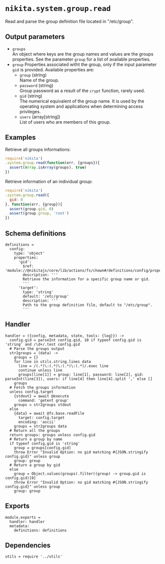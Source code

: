
# `nikita.system.group.read`

Read and parse the group definition file located in "/etc/group".

## Output parameters

* `groups`   
  An object where keys are the group names and values are the groups properties.
  See the parameter `group` for a list of available properties.
* `group`
  Properties associated witht the group, only if the input parameter `gid` is
  provided. Available properties are:   
  * `group` (string)   
  Name of the group.
  * `password` (string)   
  Group password as a result of the `crypt` function, rarely used.
  * `gid` (string)   
  The numerical equivalent of the group name. It is used by the operating
  system and applications when determining access privileges.
  * `users` (array[string])   
  List of users who are members of this group.

## Examples

Retrieve all groups informations:

```js
require('nikita')
.system.group.read(function(err, {groups}){
  assert(Array.isArray(groups), true)
})
```

Retrieve information of an individual group:

```js
require('nikita')
.system.group.read({
  gid: 0
}, function(err, {group}){
  assert(group.gid, 0)
  assert(group.group, 'root')
})
```

## Schema definitions

    definitions =
      config:
        type: 'object'
        properties:
          'gid':
            $ref: 'module://@nikitajs/core/lib/actions/fs/chown#/definitions/config/properties/gid'
            description: '''
            Retrieve the information for a specific group name or gid.
            '''
          'target':
            type: 'string'
            default: '/etc/group'
            description: '''
            Path to the group definition file, default to "/etc/group".
            '''

## Handler

    handler = ({config, metadata, state, tools: {log}}) ->
      config.gid = parseInt config.gid, 10 if typeof config.gid is 'string' and /\d+/.test config.gid
      # Parse the groups output
      str2groups = (data) ->
        groups = {}
        for line in utils.string.lines data
          line = /(.*)\:(.*)\:(.*)\:(.*)/.exec line
          continue unless line
          groups[line[1]] = group: line[1], password: line[2], gid: parseInt(line[3]), users: if line[4] then line[4].split ',' else []
        groups
      # Fetch the groups information
      unless config.target
        {stdout} = await @execute
          command: 'getent group'
        groups = str2groups stdout
      else
        {data} = await @fs.base.readFile
          target: config.target
          encoding: 'ascii'
        groups = str2groups data
      # Return all the groups
      return groups: groups unless config.gid
      # Return a group by name
      if typeof config.gid is 'string'
        group = groups[config.gid]
        throw Error "Invalid Option: no gid matching #{JSON.stringify config.gid}" unless group
        group: group
      # Return a group by gid
      else
        group = Object.values(groups).filter((group) -> group.gid is config.gid)[0]
        throw Error "Invalid Option: no gid matching #{JSON.stringify config.gid}" unless group
        group: group

## Exports

    module.exports =
      handler: handler
      metadata:
        definitions: definitions

## Dependencies

    utils = require '../utils'
